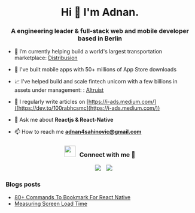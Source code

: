 <h1 align="center">Hi 👋 I'm 
Adnan.</h1>
<h3 align="center">A engineering leader & full-stack web and mobile developer based in Berlin</h3>

- 🔭 I’m currently helping build a world's largest transportation marketplace: <a href="https://www.distribusion.com/" target="blank">Distribusion</a>

- 📱 I've built mobile apps with 50+ millions of App Store downloads

- 📈 I've helped build and scale fintech unicorn with a few billions in assets under management: : <a href="[https://www.distribusion.com/](https://altruist.com/)" target="blank">Altruist</a>

- 📝 I regularly write articles on [https://i-ads.medium.com/]([https://dev.to/100rabhcsmc](https://i-ads.medium.com/))

- 💬 Ask me about **Reactjs & React-Native**

- 📫 How to reach me **adnan4sahinovic@gmail.com**

<h3 align="center" > <img src="https://media.giphy.com/media/iY8CRBdQXODJSCERIr/giphy.gif" width="30" height="30" style="margin-right: 10px;">Connect with me 🤝 </h3>

<p align="center">

 <div align="center"  class="icons-social" style="margin-left: 10px;">
        <a style="margin-left: 10px;"  target="_blank" href="https://www.linkedin.com/in/adnansahinovic/">
			<img src="https://img.icons8.com/doodle/40/000000/linkedin--v2.png"></a>
        <a style="margin-left: 10px;" target="_blank" href="https://github.com/adnxy">
		<img src="https://img.icons8.com/doodle/40/000000/github--v1.png"></a>
      </div>

</p>

### Blogs posts

- [80+ Commands To Bookmark For React Native](https://i-ads.medium.com/80-commands-to-bookmark-for-react-native-687d285bbf72)
- [Measuring Screen Load Time](https://i-ads.medium.com/performance-measuring-screen-load-time-0c3322b2a2a4)
